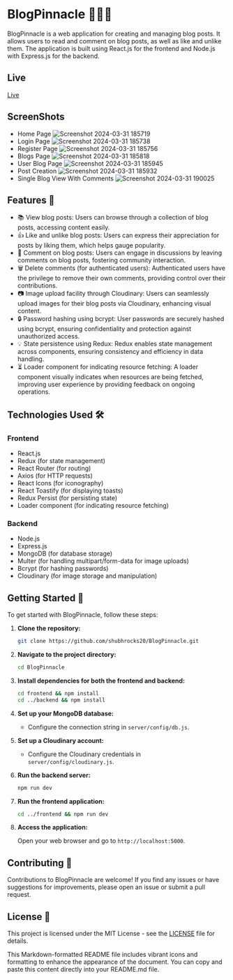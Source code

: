 # BlogPinnacle 👨🏻‍💻

BlogPinnacle is a web application for creating and managing blog posts. It allows users to read and comment on blog posts, as well as like and unlike them. The application is built using React.js for the frontend and Node.js with Express.js for the backend.

## Live 
[Live]([URL](https://brilliant-phoenix-ee606e.netlify.app/))

## ScreenShots
- Home Page
  ![Screenshot 2024-03-31 185719](https://github.com/shubhrocks20/BlogPinnacle/assets/94545975/e6e25606-ed5f-499a-8995-ca550206daba)
- Login Page
  ![Screenshot 2024-03-31 185738](https://github.com/shubhrocks20/BlogPinnacle/assets/94545975/432d0895-f05c-48f3-8204-9dfffe54f4a0)
- Register Page
  ![Screenshot 2024-03-31 185756](https://github.com/shubhrocks20/BlogPinnacle/assets/94545975/8cc5abc3-5188-480c-bdcd-c93b6d5f3061)
- Blogs Page
  ![Screenshot 2024-03-31 185818](https://github.com/shubhrocks20/BlogPinnacle/assets/94545975/32c30f4a-e4a7-49f9-8ddb-40f7a6e7ff41)
- User Blog Page
  ![Screenshot 2024-03-31 185945](https://github.com/shubhrocks20/BlogPinnacle/assets/94545975/f299740a-5ee8-4b31-8191-cbace9565638)
- Post Creation
  ![Screenshot 2024-03-31 185932](https://github.com/shubhrocks20/BlogPinnacle/assets/94545975/266da535-56cd-4239-adc5-b14c539c467a)
- Single Blog View With Comments
  ![Screenshot 2024-03-31 190025](https://github.com/shubhrocks20/BlogPinnacle/assets/94545975/be680f67-d317-4263-9269-ca5f19dc5e56)

## Features 🌟

- 📚 View blog posts: Users can browse through a collection of blog posts, accessing content easily.
- 👍 Like and unlike blog posts: Users can express their appreciation for posts by liking them, which helps gauge popularity.
- 💬 Comment on blog posts: Users can engage in discussions by leaving comments on blog posts, fostering community interaction.
- 🗑️ Delete comments (for authenticated users): Authenticated users have the privilege to remove their own comments, providing control over their contributions.
- 📷 Image upload facility through Cloudinary: Users can seamlessly upload images for their blog posts via Cloudinary, enhancing visual content.
- 🔒 Password hashing using bcrypt: User passwords are securely hashed using bcrypt, ensuring confidentiality and protection against unauthorized access.
- 💡 State persistence using Redux: Redux enables state management across components, ensuring consistency and efficiency in data handling.
- ⏳ Loader component for indicating resource fetching: A loader component visually indicates when resources are being fetched, improving user experience by providing feedback on ongoing operations.

## Technologies Used 🛠️

### Frontend

- React.js
- Redux (for state management)
- React Router (for routing)
- Axios (for HTTP requests)
- React Icons (for iconography)
- React Toastify (for displaying toasts)
- Redux Persist (for persisting state)
- Loader component (for indicating resource fetching)

### Backend

- Node.js
- Express.js
- MongoDB (for database storage)
- Multer (for handling multipart/form-data for image uploads)
- Bcrypt (for hashing passwords)
- Cloudinary (for image storage and manipulation)

## Getting Started 🚀

To get started with BlogPinnacle, follow these steps:

1. **Clone the repository:**

   ```bash
   git clone https://github.com/shubhrocks20/BlogPinnacle.git
   ```

2. **Navigate to the project directory:**

   ```bash
   cd BlogPinnacle
   ```

3. **Install dependencies for both the frontend and backend:**

   ```bash
   cd frontend && npm install
   cd ../backend && npm install
   ```

4. **Set up your MongoDB database:**

   - Configure the connection string in `server/config/db.js`.

5. **Set up a Cloudinary account:**

   - Configure the Cloudinary credentials in `server/config/cloudinary.js`.

6. **Run the backend server:**

   ```bash
   npm run dev
   ```

7. **Run the frontend application:**

   ```bash
   cd ../frontend && npm run dev
   ```

8. **Access the application:**

   Open your web browser and go to `http://localhost:5000`.

## Contributing 🤝

Contributions to BlogPinnacle are welcome! If you find any issues or have suggestions for improvements, please open an issue or submit a pull request.

## License 📝

This project is licensed under the MIT License - see the [LICENSE](LICENSE) file for details.

This Markdown-formatted README file includes vibrant icons and formatting to enhance the appearance of the document. You can copy and paste this content directly into your README.md file.
